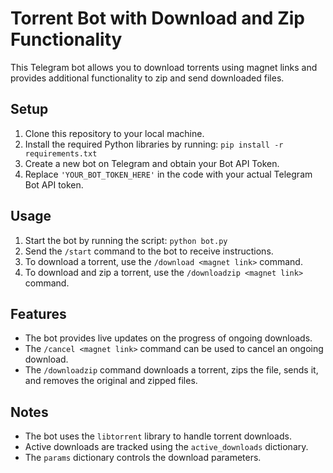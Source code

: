 # Torrent Bot with Download and Zip Functionality

This Telegram bot allows you to download torrents using magnet links and provides additional functionality to zip and send downloaded files.

## Setup

1. Clone this repository to your local machine.
2. Install the required Python libraries by running: `pip install -r requirements.txt`
3. Create a new bot on Telegram and obtain your Bot API Token.
4. Replace `'YOUR_BOT_TOKEN_HERE'` in the code with your actual Telegram Bot API token.

## Usage

1. Start the bot by running the script: `python bot.py`
2. Send the `/start` command to the bot to receive instructions.
3. To download a torrent, use the `/download <magnet link>` command.
4. To download and zip a torrent, use the `/downloadzip <magnet link>` command.

## Features

- The bot provides live updates on the progress of ongoing downloads.
- The `/cancel <magnet link>` command can be used to cancel an ongoing download.
- The `/downloadzip` command downloads a torrent, zips the file, sends it, and removes the original and zipped files.

## Notes

- The bot uses the `libtorrent` library to handle torrent downloads.
- Active downloads are tracked using the `active_downloads` dictionary.
- The `params` dictionary controls the download parameters.
